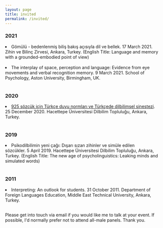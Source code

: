 ```yaml
---
layout: page
title: invited
permalink: /invited/
---
```


<h3>2021</h3>

<li>Gömülü - bedenlenmiş biliş bakış açısıyla dil ve bellek. 17 March 2021. Zihin ve Bilinç Zirvesi, Ankara, Turkey. (English Title: Language and memory with a grounded-embodied point of view)</li><br>

<li>The interplay of space, perception and language: Evidence from eye movements and verbal recognition memory. 9 March 2021. School of Psychology, Aston University, Birmingham, UK.</li><br>

<h3>2020</h3>

<li><a href="https://youtu.be/tmsFJWQqPX8">925 sözcük için Türkçe duyu normları ve Türkçede dilbilimsel sinestezi</a>. 25 December 2020. Hacettepe Üniversitesi Dilbilim Topluluğu, Ankara, Turkey.</li><br>

<h3>2019</h3>

<li>Psikodilbilimin yeni çağı: Dışarı sızan zihinler ve simüle edilen sözcükler. 5 April 2019. Hacettepe Üniversitesi Dilbilim Topluluğu, Ankara, Turkey. (English Title: The new age of psycholinguistics: Leaking minds and simulated words)</li><br>

<h3>2011</h3>

<li>Interpreting: An outlook for students. 31 October 2011. Department of Foreign Languages Education, Middle East Technical University, Ankara, Turkey.</li><br>

<p>Please get into touch via email if you would like me to talk at your event. If possible, I'd normally prefer not to attend all-male panels. Thank you.</p>

